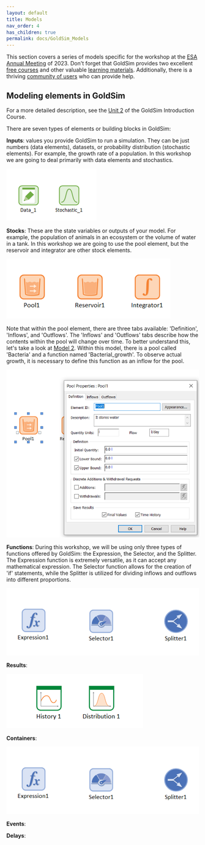 ```yaml
---
layout: default
title: Models
nav_order: 4
has_children: true
permalink: docs/GoldSim_Models
---
```


This section covers a series of models specific for the workshop at the [ESA Annual Meeting](https://esa.org/portland2023/) of 2023. 
Don't forget that GoldSim provides two excellent [free courses](https://www.goldsim.com/Web/Customers/Education/Overview/) and other 
valuable [learning materials](https://www.goldsim.com/Web/Customers/). Additionally, there is a thriving 
[community of users](https://www.goldsim.com/Web/Customers/Community/) who can provide help.

## Modeling elements in GoldSim

For a more detailed description, see the [Unit 2](https://www.goldsim.com/Courses/BasicGoldSim/Unit2/Lesson1/) of the GoldSim 
Introduction Course.

There are seven types of elements or building blocks in GoldSim:

**Inputs**: values you provide GoldSim to run a simulation. They can be just numbers (data elements), datasets, or probability 
distribution (stochastic elements). For example, the growth rate of a population. In this workshop we are going to deal 
primarily with data elements and stochastics.

![GoldSim elements](../figures/input_elements.PNG "Courtesy of GoldSim")

**Stocks**: These are the state variables or outputs of your model. For example, the population of animals in an ecosystem
or the volume of water in a tank. In this workshop we are going to use the pool element, but the reservoir and integrator are other stock elements.


![GoldSim elements](../figures/pool_elements.PNG "Courtesy of GoldSim")

Note that within the pool element, there are three tabs available: 'Definition', 'Inflows', and 'Outflows'. The 'Inflows' and 'Outflows' tabs
 describe how the contents within the pool will change over time. To better understand this, let's take a look at 
[Model 2](https://sergiocobolopez.github.io/Workshop_ESA/GoldSim_Models/Model_2.html). Within this model, there is a pool called 'Bacteria' 
and a function named 'Bacterial_growth'. To observe actual growth, it is necessary to define this function as an inflow for the pool.

![GoldSim elements](../figures/pool_elements_2.PNG "Courtesy of GoldSim")

**Functions**: During this workshop, we will be using only three types of functions offered by GoldSim: the Expression, the Selector, 
and the Splitter. The Expression function is extremely versatile, as it can accept any mathematical expression. The Selector function 
allows for the creation of 'if' statements, while the Splitter is utilized for dividing inflows and outflows into different proportions.

![GoldSim elements](../figures/function_elements.PNG "Courtesy of GoldSim")

**Results**:

![GoldSim elements](../figures/result_elements.PNG "Courtesy of GoldSim")

**Containers**:

![GoldSim elements](../figures/function_elements.PNG "Courtesy of GoldSim")

**Events**:

**Delays**:





